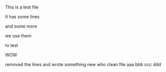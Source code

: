 This is a test file

It has some lines

and some more

we use them

to test

WOW

removed the lines
and wrote something new
who
clean file
aaa
bbb
ccc
ddd

